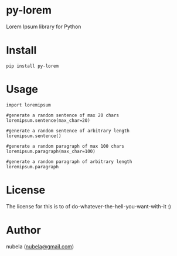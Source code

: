 py-lorem
========

Lorem Ipsum library for Python

Install
=======

    pip install py-lorem

Usage
=====

    import loremipsum

    #generate a random sentence of max 20 chars
    loremipsum.sentence(max_char=20)

    #generate a random sentence of arbitrary length
    loremipsum.sentence()

    #generate a random paragraph of max 100 chars
    loremipsum.paragraph(max_char=100)

    #generate a random paragraph of arbitrary length
    loremipsum.paragraph

License
=======

The license for this is to of do-whatever-the-hell-you-want-with-it :)

Author
======

nubela (nubela@gmail.com)
